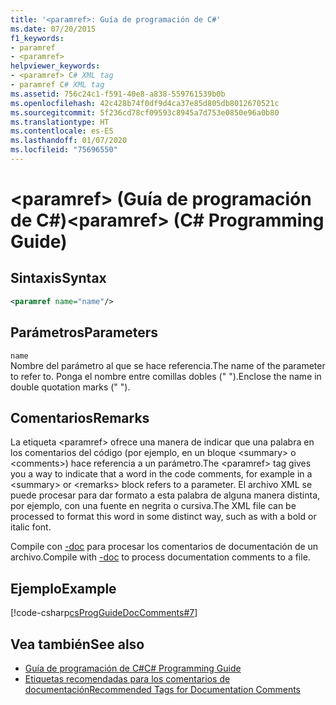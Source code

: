 ```yaml
---
title: '<paramref>: Guía de programación de C#'
ms.date: 07/20/2015
f1_keywords:
- paramref
- <paramref>
helpviewer_keywords:
- <paramref> C# XML tag
- paramref C# XML tag
ms.assetid: 756c24c1-f591-40e8-a838-559761539b0b
ms.openlocfilehash: 42c428b74f0df9d4ca37e85d805db8012670521c
ms.sourcegitcommit: 5f236cd78cf09593c8945a7d753e0850e96a0b80
ms.translationtype: HT
ms.contentlocale: es-ES
ms.lasthandoff: 01/07/2020
ms.locfileid: "75696550"
---
```

# <a name="paramref-c-programming-guide"></a><span data-ttu-id="fc7da-102">\<paramref> (Guía de programación de C#)</span><span class="sxs-lookup"><span data-stu-id="fc7da-102">\<paramref> (C# Programming Guide)</span></span>
## <a name="syntax"></a><span data-ttu-id="fc7da-103">Sintaxis</span><span class="sxs-lookup"><span data-stu-id="fc7da-103">Syntax</span></span>  
  
```xml  
<paramref name="name"/>  
```  
  
## <a name="parameters"></a><span data-ttu-id="fc7da-104">Parámetros</span><span class="sxs-lookup"><span data-stu-id="fc7da-104">Parameters</span></span>  
 `name`  
 <span data-ttu-id="fc7da-105">Nombre del parámetro al que se hace referencia.</span><span class="sxs-lookup"><span data-stu-id="fc7da-105">The name of the parameter to refer to.</span></span> <span data-ttu-id="fc7da-106">Ponga el nombre entre comillas dobles (" ").</span><span class="sxs-lookup"><span data-stu-id="fc7da-106">Enclose the name in double quotation marks (" ").</span></span>  
  
## <a name="remarks"></a><span data-ttu-id="fc7da-107">Comentarios</span><span class="sxs-lookup"><span data-stu-id="fc7da-107">Remarks</span></span>  
 <span data-ttu-id="fc7da-108">La etiqueta \<paramref> ofrece una manera de indicar que una palabra en los comentarios del código (por ejemplo, en un bloque \<summary> o \<comments>) hace referencia a un parámetro.</span><span class="sxs-lookup"><span data-stu-id="fc7da-108">The \<paramref> tag gives you a way to indicate that a word in the code comments, for example in a \<summary> or \<remarks> block refers to a parameter.</span></span> <span data-ttu-id="fc7da-109">El archivo XML se puede procesar para dar formato a esta palabra de alguna manera distinta, por ejemplo, con una fuente en negrita o cursiva.</span><span class="sxs-lookup"><span data-stu-id="fc7da-109">The XML file can be processed to format this word in some distinct way, such as with a bold or italic font.</span></span>  
  
 <span data-ttu-id="fc7da-110">Compile con [-doc](../../language-reference/compiler-options/doc-compiler-option.md) para procesar los comentarios de documentación de un archivo.</span><span class="sxs-lookup"><span data-stu-id="fc7da-110">Compile with [-doc](../../language-reference/compiler-options/doc-compiler-option.md) to process documentation comments to a file.</span></span>  
  
## <a name="example"></a><span data-ttu-id="fc7da-111">Ejemplo</span><span class="sxs-lookup"><span data-stu-id="fc7da-111">Example</span></span>  
 [!code-csharp[csProgGuideDocComments#7](~/samples/snippets/csharp/VS_Snippets_VBCSharp/csProgGuideDocComments/CS/DocComments.cs#7)]  
  
## <a name="see-also"></a><span data-ttu-id="fc7da-112">Vea también</span><span class="sxs-lookup"><span data-stu-id="fc7da-112">See also</span></span>

- [<span data-ttu-id="fc7da-113">Guía de programación de C#</span><span class="sxs-lookup"><span data-stu-id="fc7da-113">C# Programming Guide</span></span>](../index.md)
- [<span data-ttu-id="fc7da-114">Etiquetas recomendadas para los comentarios de documentación</span><span class="sxs-lookup"><span data-stu-id="fc7da-114">Recommended Tags for Documentation Comments</span></span>](./recommended-tags-for-documentation-comments.md)
